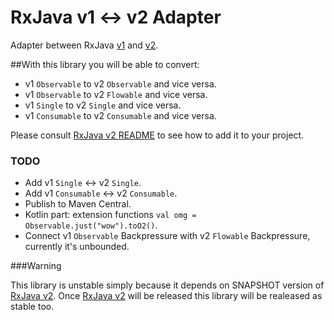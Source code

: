 # RxJava v1 <-> v2 Adapter

Adapter between RxJava [v1][RxJavaV1] and [v2][RxJavaV2].

##With this library you will be able to convert:

* v1 `Observable` to v2 `Observable` and vice versa.
* v1 `Observable` to v2 `Flowable` and vice versa.
* v1 `Single` to v2 `Single` and vice versa.
* v1 `Consumable` to v2 `Consumable` and vice versa.

Please consult [RxJava v2 README][RxJavaV2] to see how to add it to your project.

### TODO

* Add  v1 `Single` <-> v2 `Single`.
* Add  v1 `Consumable` <-> v2 `Consumable`.
* Publish to Maven Central.
* Kotlin part: extension functions `val omg = Observable.just("wow").toO2()`.
* Connect v1 `Observable` Backpressure with v2 `Flowable` Backpressure, currently it's unbounded.

###Warning

This library is unstable simply because it depends on SNAPSHOT version of [RxJava v2][RxJavaV2]. Once [RxJava v2][RxJavaV2] will be released this library will be realeased as stable too.

[RxJavaV1]: https://github.com/ReactiveX/RxJava/tree/1.x
[RxJavaV2]: https://github.com/ReactiveX/RxJava/tree/2.x
